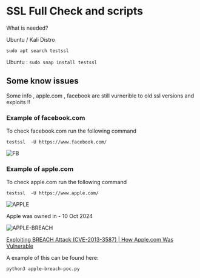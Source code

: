 # SSL Full Check and scripts 

What is needed? 

Ubuntu / Kali Distro 

```sudo apt search testssl```

Ubuntu : ``` sudo snap install testssl ```

## Some know issues

Some info , apple.com , facebook are still vurnerible to old ssl versions and exploits !!

### Example of facebook.com 

To check facebook.com run the following command 

```testssl  -U https://www.facebook.com/```

![FB](https://imgur.com/cFjxCSd.png)

### Example of apple.com 

To check apple.com run the following command 

``` testssl  -U https://www.apple.com/ ```

![APPLE](https://imgur.com/g1cS869.png)

Apple was owned in - 10 Oct 2024

![APPLE-BREACH](https://imgur.com/BUqSudB.png)

[Exploiting BREACH Attack (CVE-2013-3587) | How Apple.com Was Vulnerable](https://www.youtube.com/watch?v=IHo-xQTbmos&ab_channel=HackTheMatrix)


A example of this can be found here: 

```python3 apple-breach-poc.py ```

